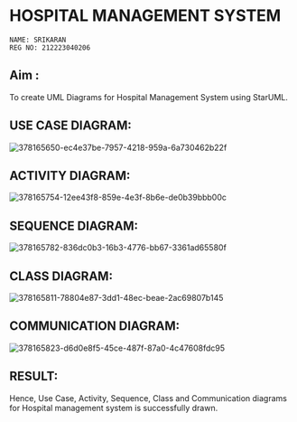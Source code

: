 # HOSPITAL MANAGEMENT SYSTEM
```
NAME: SRIKARAN
REG NO: 212223040206
```
## Aim :
To create UML Diagrams for Hospital Management System using StarUML.
## USE CASE DIAGRAM:
![378165650-ec4e37be-7957-4218-959a-6a730462b22f](https://github.com/user-attachments/assets/7121c252-3c48-4ba8-9bd3-3549e0a9e562)

## ACTIVITY DIAGRAM:
![378165754-12ee43f8-859e-4e3f-8b6e-de0b39bbb00c](https://github.com/user-attachments/assets/13d0f412-ed9a-40f1-afe2-2e4ffc6899ad)

## SEQUENCE DIAGRAM:
![378165782-836dc0b3-16b3-4776-bb67-3361ad65580f](https://github.com/user-attachments/assets/bd14d0b6-d197-405a-9409-ad0fc55f0cad)

## CLASS DIAGRAM:
![378165811-78804e87-3dd1-48ec-beae-2ac69807b145](https://github.com/user-attachments/assets/605b20ff-de5b-4535-a41b-5aa18eaddcfc)

## COMMUNICATION DIAGRAM:
![378165823-d6d0e8f5-45ce-487f-87a0-4c47608fdc95](https://github.com/user-attachments/assets/2e67027d-53e7-4987-8686-b6dc88a6cff2)

## RESULT:
Hence, Use Case, Activity, Sequence, Class and Communication diagrams for Hospital management system is successfully drawn.




